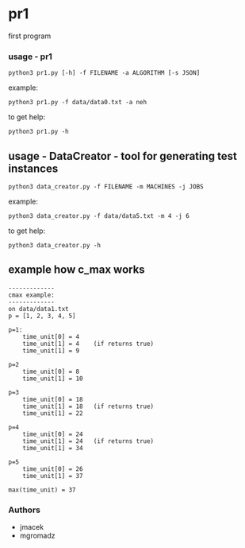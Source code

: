 # pr1

first program

### usage - pr1

```
python3 pr1.py [-h] -f FILENAME -a ALGORITHM [-s JSON]
```

example:

```
python3 pr1.py -f data/data0.txt -a neh
```

to get help:
```
python3 pr1.py -h
```

## usage - DataCreator - tool for generating test instances

```
python3 data_creator.py -f FILENAME -m MACHINES -j JOBS
```

example:

```
python3 data_creator.py -f data/data5.txt -m 4 -j 6
```

to get help:
```
python3 data_creator.py -h
```

## example how c_max works

    -------------
    cmax example: 
    -------------
    on data/data1.txt
    p = [1, 2, 3, 4, 5]

    p=1:
        time_unit[0] = 4
        time_unit[1] = 4    (if returns true)
        time_unit[1] = 9

    p=2 
        time_unit[0] = 8
        time_unit[1] = 10

    p=3 
        time_unit[0] = 18
        time_unit[1] = 18   (if returns true)
        time_unit[1] = 22

    p=4 
        time_unit[0] = 24
        time_unit[1] = 24   (if returns true)
        time_unit[1] = 34

    p=5 
        time_unit[0] = 26
        time_unit[1] = 37

    max(time_unit) = 37

### Authors

* jmacek
* mgromadz
